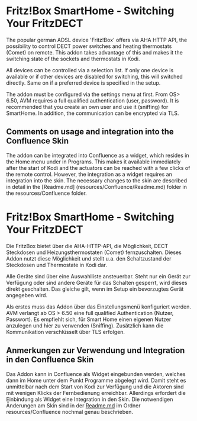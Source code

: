 <h1> Fritz!Box SmartHome - Switching Your FritzDECT </h1>
The popular german ADSL device 'Fritz!Box' offers via AHA HTTP API, the possibility to control DECT power switches and heating thermostats (Comet) on remote. This addon takes advantage of this and makes it the switching state of the sockets and thermostats in Kodi.

All devices can be controlled via a selection list. If only one device is available or if other devices are disabled for switching, this will switched directly. Same on if a preferred device is specified in the setup.

The addon must be configured via the settings menu at first. From OS> 6.50, AVM requires a full qualified authentication (user, password). It is recommended that you create an own user and use it (sniffing) for SmartHome. In addition, the communication can be encrypted via TLS.

<h2> Comments on usage and integration into the Confluence Skin </h2>

The addon can be integrated into Confluence as a widget, which resides in the Home menu under in Programs. This makes it available immediately after the start of Kodi and the actuators can be reached with a few clicks of the remote control. However, the integration as a widget requires an integration into the skin. The necessary changes to the skin are described in detail in the [Readme.md] (resources/Confluence/Readme.md) folder in the resources/Confluence folder.

<h1>Fritz!Box SmartHome - Switching Your FritzDECT</h1>

Die FritzBox bietet über die AHA-HTTP-API, die Möglichkeit, DECT Steckdosen und Heizungsthermostaten (Comet) fernzuschalten. Dieses Addon nutzt diese Möglichkeit und stellt u.a. den Schaltzustand der Steckdosen und Thermostate in Kodi dar.

Alle Geräte sind über eine Auswahlliste ansteuerbar. Steht nur ein Gerät zur Verfügung oder sind andere Geräte für das Schalten gesperrt, wird dieses direkt geschalten. Das gleiche gilt, wenn im Setup ein bevorzugtes Gerät angegeben wird.

Als erstes muss das Addon über das Einstellungsmenü konfiguriert werden. AVM verlangt ab OS > 6.50 eine full qualified Authentication (Nutzer, Passwort). Es empfiehlt sich, für Smart Home einen eigenen Nutzer anzulegen und hier zu verwenden (Sniffing). Zusätzlich kann die Kommunikation verschlüsselt über TLS erfolgen.

<h2>Anmerkungen zur Verwendung und Integration in den Confluence Skin</h2>

Das Addon kann in Confluence als Widget eingebunden werden, welches dann im Home unter dem Punkt Programme abgelegt wird. Damit steht es unmittelbar nach dem Start von Kodi zur Verfügung und die Aktoren sind mit wenigen Klicks der Fernbedienung erreichbar. Allerdings erfordert die Einbindung als Widget eine Integration in den Skin. Die notwendigen Änderungen am Skin sind in der [Readme.md](resources/Confluence/Readme.md) im Ordner resources/Confluence nochmal genau beschrieben.
